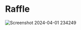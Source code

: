 # Raffle 
![Screenshot 2024-04-01 234249](https://github.com/0xkartos/Raffle/assets/78132698/616a17e4-fa89-46d3-8829-a32144893e73)
